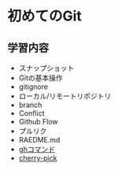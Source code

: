 # 初めてのGit

## 学習内容
- スナップショット
- Gitの基本操作
- gitignore
- ローカル/リモートリポジトリ
- branch
- Conflict
- Github Flow
- プルリク
- RAEDME.md
- [ghコマンド](https://zenn.dev/mocchann/articles/5594c9ce4c9f0d)
- [cherry-pick](https://zenn.dev/find/articles/e8d5912c1005b9)

